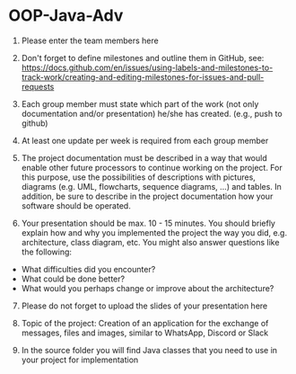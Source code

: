 # OOP-Java-Adv

1. Please enter the team members here

2. Don't forget to define milestones and outline them in GitHub, see: https://docs.github.com/en/issues/using-labels-and-milestones-to-track-work/creating-and-editing-milestones-for-issues-and-pull-requests

3. Each group member must state which part of the work (not only documentation and/or presentation) he/she has created. (e.g., push to github)

4. At least one update per week is required from each group member

5. The project documentation must be described in a way that would enable other future processors to continue working on the project. For this purpose, use the possibilities of descriptions with pictures, diagrams (e.g. UML, flowcharts, sequence diagrams, ...) and tables. In addition, be sure to describe in the project documentation how your software should be operated.

6. Your presentation should be max. 10 - 15 minutes. You should briefly explain how and why you implemented the project the way you did, e.g. architecture, class diagram, etc. You might also answer questions like the following:
- What difficulties did you encounter?
- What could be done better?
- What would you perhaps change or improve about the architecture?

7. Please do not forget to upload the slides of your presentation here

8. Topic of the project: Creation of an application for the exchange of messages, files and images, similar to WhatsApp, Discord or Slack

9. In the source folder you will find Java classes that you need to use in your project for implementation

